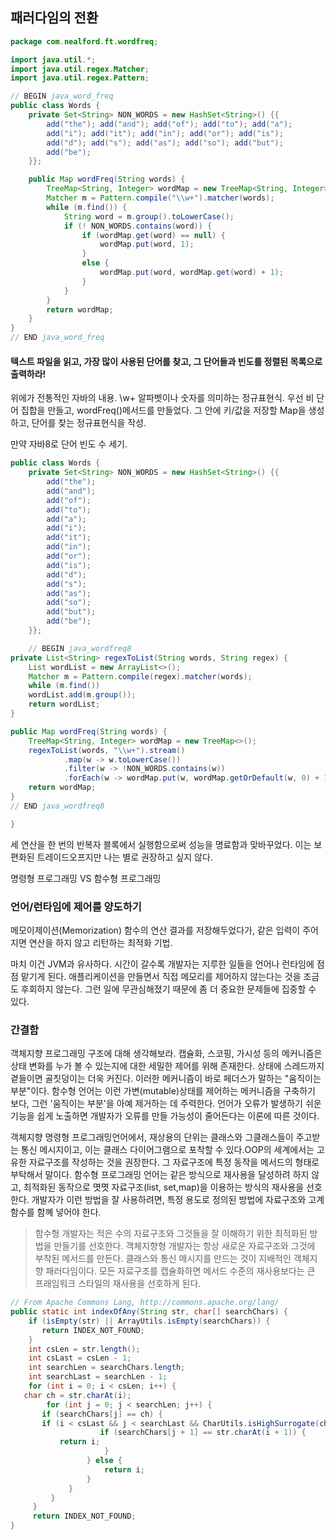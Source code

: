 
## 패러다임의 전환

```java
package com.nealford.ft.wordfreq;

import java.util.*;
import java.util.regex.Matcher;
import java.util.regex.Pattern;

// BEGIN java_word_freq
public class Words {
    private Set<String> NON_WORDS = new HashSet<String>() {{
        add("the"); add("and");	add("of"); add("to"); add("a");
        add("i"); add("it"); add("in");	add("or"); add("is");
        add("d"); add("s"); add("as"); add("so"); add("but");
        add("be");
	}};

    public Map wordFreq(String words) {
        TreeMap<String, Integer> wordMap = new TreeMap<String, Integer>();
        Matcher m = Pattern.compile("\\w+").matcher(words);
        while (m.find()) {
            String word = m.group().toLowerCase();
            if (! NON_WORDS.contains(word)) {
                if (wordMap.get(word) == null) {
                    wordMap.put(word, 1);
                }
                else {
                    wordMap.put(word, wordMap.get(word) + 1);
                }
            }
        }
        return wordMap;
    }
}
// END java_word_freq
```
#### 텍스트 파일을 읽고, 가장 많이 사용된 단어를 찾고, 그 단어들과 빈도를 정렬된 목록으로 출력하라!

위에가 전통적인 자바의 내용.
\\w+ 알파벳이나 숫자를 의미하는 정규표현식.
우선 비 단어 집합을 만들고, wordFreq()메서드를 만들었다. 그 안에 키/값을 저장할 Map을 생성하고, 단어를 찾는 정규표현식을 작성.

만약 자바8로 단어 빈도 수 세기.

```java
public class Words {
    private Set<String> NON_WORDS = new HashSet<String>() {{
        add("the");
        add("and");
        add("of");
        add("to");
        add("a");
        add("i");
        add("it");
        add("in");
        add("or");
        add("is");
        add("d");
        add("s");
        add("as");
        add("so");
        add("but");
        add("be");
    }};

    // BEGIN java_wordfreq8
private List<String> regexToList(String words, String regex) {
    List wordList = new ArrayList<>();
    Matcher m = Pattern.compile(regex).matcher(words);
    while (m.find())
    wordList.add(m.group());
    return wordList;
}

public Map wordFreq(String words) {
    TreeMap<String, Integer> wordMap = new TreeMap<>();
    regexToList(words, "\\w+").stream()
            .map(w -> w.toLowerCase())
            .filter(w -> !NON_WORDS.contains(w))
            .forEach(w -> wordMap.put(w, wordMap.getOrDefault(w, 0) + 1));
    return wordMap;
}
// END java_wordfreq8

}

```

세 연산을 한 번의 반복자 블록에서 실행함으로써 성능을 명료함과 맞바꾸었다. 이는 보편화된 트레이드오프지만 나는 별로 권장하고 싶지 않다.


명령형 프로그래밍 VS 함수형 프로그래밍

### 언어/런타임에 제어를 양도하기
 메모이제이션(Memorization) 함수의 연산 결과를 저장해두었다가, 같은 입력이 주어지면 연산을 하지 않고 리턴하는 최적화 기법.

 마치 이건 JVM과 유사하다. 시간이 갈수록 개발자는 지루한 일들을 언어나 런타임에 점점 맡기게 된다. 애플리케이션을 만들면서 직접 메모리를 제어하지 않는다는 것을 조금도 후회하지 않는다. 그런 일에 무관심해졌기 때문에 좀 더 중요한 문제들에 집중할 수 있다.

### 간결함

 객체지향 프로그래밍 구조에 대해 생각해보라. 캡슐화, 스코핑, 가시성 등의 메커니즘은 상태 변화를 누가 볼 수 있는지에 대한 세밀한 제어를 위해 존재한다. 상태에 스레드까지 곁들이면 골칫덩이는 더욱 커진다. 이러한 메커니즘이 바로 페더스가 말하는 "움직이는 부분"이다. 함수형 언어는 이런 가변(mutable)상태를 제어하는 메커니즘을 구축하기 보다, 그런 '움직이는 부분'을 아예 제거하는 데 주력한다. 언어가 오류가 발생하기 쉬운 기능을 쉽게 노출하면 개발자가 오류를 만들 가능성이 줄어든다는 이론에 따른 것이다.

 객체지향 명령형 프로그래밍언어에서, 재상용의 단위는 클래스와 그클래스들이 주고받는 통신 메시지이고, 이는 클래스 다이어그램으로 포착할 수 있다.OOP의 세계에서는 고유한 자료구조를 작성하는 것을 권장한다. 그 자료구조에 특정 동작을 메서드의 형태로 부탁해서 말이다. 함수형 프로그래밍 언어는 같은 방식으로 재사용을 달성하려 하지 않고, 최적화된 동작으로 몃몃 자료구조(list, set,map)을 이용하는 방식의 재사용을 선호한다. 개발자가 이런 방법을 잘 사용하려면, 특정 용도로 정의된 방법에 자료구조와 고계함수를 함꼐 넣어야 한다.

 > 함수형 개발자는 적은 수의 자료구조와 그것들을 잘 이해하기 위한 최적화된 방법을 만들기를 선호한다. 객체지향형 개발자는 항상 새로운 자료구조와 그것에 부착된 메서드를 만든다. 클래스와 통신 메시지를 만드는 것이 지배적인 객체지향 패러다임이다. 모든 자료구조를 캡슐화하면 메서드 수준의 재사용보다는 큰 프래임워크 스타일의 재사용을 선호하게 된다.

 ```java
 // From Apache Commons Lang, http://commons.apache.org/lang/
 public static int indexOfAny(String str, char[] searchChars) {
     if (isEmpty(str) || ArrayUtils.isEmpty(searchChars)) {
     	return INDEX_NOT_FOUND;
     }
     int csLen = str.length();
     int csLast = csLen - 1;
     int searchLen = searchChars.length;
     int searchLast = searchLen - 1;
     for (int i = 0; i < csLen; i++) {
 	char ch = str.charAt(i);
         for (int j = 0; j < searchLen; j++) {
 	    if (searchChars[j] == ch) {
 		if (i < csLast && j < searchLast && CharUtils.isHighSurrogate(ch)) {
                     if (searchChars[j + 1] == str.charAt(i + 1)) {
 			return i;
                      }
                  } else {
                      return i;
                  }
              }
          }
      }
      return INDEX_NOT_FOUND;
 }
 ```
